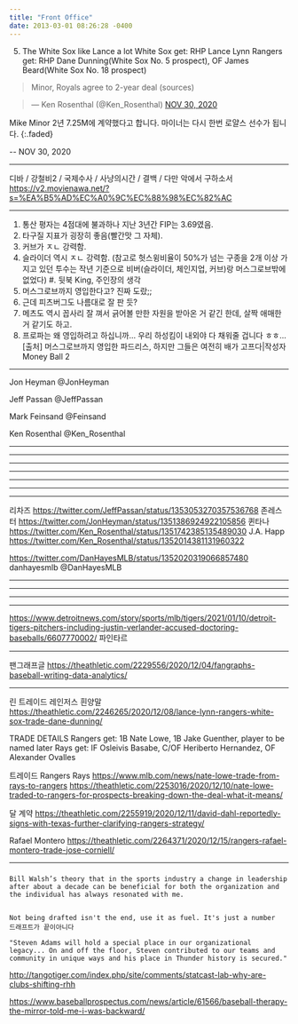 ```yaml
---
title: "Front Office"
date: 2013-03-01 08:26:28 -0400
---
```


5) The White Sox like Lance a lot
White Sox get: RHP Lance Lynn
Rangers get: RHP Dane Dunning(White Sox No. 5 prospect), OF James Beard(White Sox No. 18 prospect)

> Minor, Royals agree to 2-year deal (sources)

<script async src="//platform.twitter.com/widgets.js" charset="utf-8"></script>
<blockquote class="twitter-tweet" data-lang="en">
  &mdash; Ken Rosenthal (@Ken_Rosenthal)
  <a href="https://twitter.com/Jim_Duquette/status/1333073948813168640">NOV 30, 2020</a>
</blockquote>

Mike Minor 2년 7.25M에 계약했다고 합니다. 마이너는 다시 한번 로얄스 선수가 됩니다.
{:.faded}

 -- NOV 30, 2020

---

디바 / 강철비2 / 국제수사 / 사냥의시간 / 결백 / 다만 악에서 구하소서
https://v2.movienawa.net/?s=%EA%B5%AD%EC%A0%9C%EC%88%98%EC%82%AC

---

1. 통산 평자는 4점대에 불과하나 지난 3년간 FIP는 3.69였음.
2. 타구질 지표가 굉장히 좋음(빨간맛 그 자체).
3. 커브가 ㅈㄴ 강력함.
4. 슬라이더 역시 ㅈㄴ 강력함.
(참고로 헛스윙비율이 50%가 넘는 구종을 2개 이상 가지고 있던 투수는 작년 기준으로 비버(슬라이더, 체인지업, 커브)랑 머스그로브밖에 없었다)
#. 뒷북 King, 주인장의 생각
1. 머스그로브까지 영입한다고? 진짜 도랐;;
2. 근데 피츠버그도 나름대로 잘 판 듯?
3. 메츠도 역시 꼽사리 잘 껴서 긁어볼 만한 자원을 받아온 거 같긴 한데, 살짝 애매한 거 같기도 하고.
4. 프로파는 왜 영입하려고 하십니까... 우리 하성킴이 내외야 다 채워줄 겁니다 ㅎㅎ...
[출처] 머스그로브까지 영입한 파드리스, 하지만 그들은 여전히 배가 고프다|작성자 Money Ball 2

---

Jon Heyman
@JonHeyman

Jeff Passan
@JeffPassan

Mark Feinsand
@Feinsand

Ken Rosenthal
@Ken_Rosenthal

---



---

---

---


---


---



---
리차즈
https://twitter.com/JeffPassan/status/1353053270357536768
존레스터
https://twitter.com/JonHeyman/status/1351386924922105856
퀸타나
https://twitter.com/Ken_Rosenthal/status/1351742385135489030
J.A. Happ
https://twitter.com/Ken_Rosenthal/status/1352014381131960322

https://twitter.com/DanHayesMLB/status/1352020319066857480
danhayesmlb
@DanHayesMLB

---

---


---

---

https://www.detroitnews.com/story/sports/mlb/tigers/2021/01/10/detroit-tigers-pitchers-including-justin-verlander-accused-doctoring-baseballs/6607770002/
파인타르

---

팬그래프글
https://theathletic.com/2229556/2020/12/04/fangraphs-baseball-writing-data-analytics/

---

린 트레이드 레인저스 흰양말
https://theathletic.com/2246265/2020/12/08/lance-lynn-rangers-white-sox-trade-dane-dunning/

TRADE DETAILS
Rangers get: 1B Nate Lowe, 1B Jake Guenther, player to be named later
Rays get: IF Osleivis Basabe, C/OF Heriberto Hernandez, OF Alexander Ovalles

트레이드 Rangers Rays
https://www.mlb.com/news/nate-lowe-trade-from-rays-to-rangers
https://theathletic.com/2253016/2020/12/10/nate-lowe-traded-to-rangers-for-prospects-breaking-down-the-deal-what-it-means/

달 계약
https://theathletic.com/2255919/2020/12/11/david-dahl-reportedly-signs-with-texas-further-clarifying-rangers-strategy/

Rafael Montero
https://theathletic.com/2264371/2020/12/15/rangers-rafael-montero-trade-jose-corniell/

---


###
```
Bill Walsh’s theory that in the sports industry a change in leadership after about a decade can be beneficial for both the organization and the individual has always resonated with me.


Not being drafted isn't the end, use it as fuel. It's just a number
드래프트가 끝이아니다

"Steven Adams will hold a special place in our organizational legacy... On and off the floor, Steven contributed to our teams and community in unique ways and his place in Thunder history is secured."
```





http://tangotiger.com/index.php/site/comments/statcast-lab-why-are-clubs-shifting-rhh

https://www.baseballprospectus.com/news/article/61566/baseball-therapy-the-mirror-told-me-i-was-backward/

